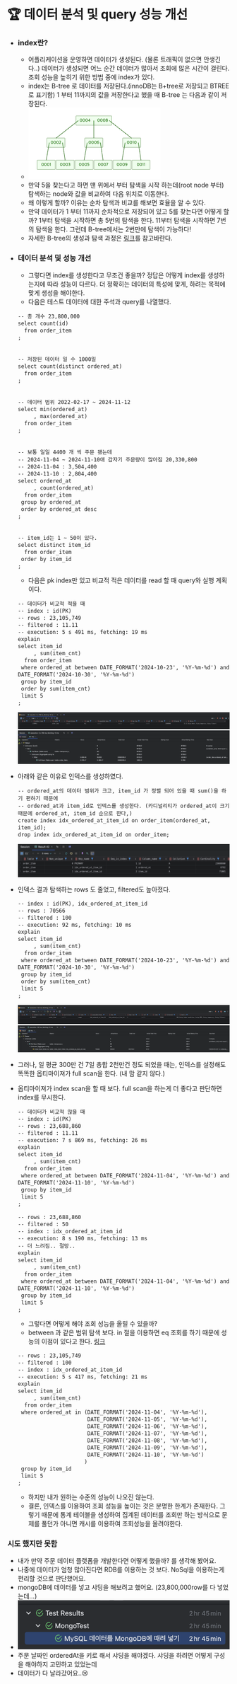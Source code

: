 # 🏆 데이터 분석 및 query 성능 개선

- ### index란?
    - 어플리케이션을 운영하면 데이터가 생성된다. (물론 트래픽이 없으면 안생긴다..)
  데이터가 생성되면 어느 순간 데이터가 많아서 조회에 많은 시간이 걸린다.
  조회 성능을 높히기 위한 방법 중에 index가 있다.
    - index는 B-tree 로 데이터를 저장된다.(innoDB는 B+tree로 저장되고 BTREE로 표기함)
  1 부터 11까지의 값을 저장한다고 했을 때 B-tree 는 다음과 같이 저장된다.
    - ![btree](/src/docs/images/query/btree.png)
    - 만약 5을 찾는다고 하면 맨 위에서 부터 탐색을 시작 하는데(root node 부터) 탐색하는 node와 값을 비교하여 다음 위치로 이동한다.
    - 왜 이렇게 할까? 이유는 순차 탐색과 비교를 해보면 효율을 알 수 있다.
    - 만약 데이터가 1 부터 11까지 순차적으로 저장되어 있고 5를 찾는다면 어떻게 할까?
  1부터 탐색을 시작하면 총 5번의 탐색을 한다.
  11부터 탐색을 시작하면 7번의 탐색을 한다.
  그런데 B-tree에서는 2번만에 탐색이 가능하다!
    - 자세한 B-tree의 생성과 탐색 과정은 [링크](https://www.cs.usfca.edu/~galles/visualization/BTree.html)를 참고바란다.

- ### 데이터 분석 및 성능 개선
  - 그렇다면 index를 생성한다고 무조건 좋을까? 정답은 어떻게 index를 생성하는지에 따라 성능이 다르다.
  더 정확히는 데이터의 특성에 맞게, 하려는 목적에 맞게 생성을 해야한다.
  - 다음은 테스트 데이터에 대한 주석과 query를 나열했다.
  
  ```
  -- 총 개수 23,800,000
  select count(id)
    from order_item
  ;
  
  
  -- 저장된 데이터 일 수 1000일
  select count(distinct ordered_at)
    from order_item
  ;
  
  
  -- 데이터 범위 2022-02-17 ~ 2024-11-12
  select min(ordered_at)
       , max(ordered_at)
    from order_item
  ;
  
  
  -- 보통 일일 4400 개 씩 주문 됐는데
  -- 2024-11-04 ~ 2024-11-10애 갑자기 주문량이 많아짐 20,330,800
  -- 2024-11-04 : 3,504,400
  -- 2024-11-10 : 2,804,400
  select ordered_at
       , count(ordered_at)
    from order_item
   group by ordered_at
   order by ordered_at desc
  ;
  
  
  -- item_id는 1 ~ 50이 있다.
  select distinct item_id
    from order_item
   order by item_id
  ;
  ```

  - 다음은 pk index만 있고 비교적 적은 데이터를 read 할 때 query와 실행 계획이다.

  ```
  -- 데이터가 비교적 적을 때
  -- index : id(PK)
  -- rows : 23,105,749
  -- filtered : 11.11
  -- execution: 5 s 491 ms, fetching: 19 ms
  explain
  select item_id
       , sum(item_cnt)
    from order_item
   where ordered_at between DATE_FORMAT('2024-10-23', '%Y-%m-%d') and DATE_FORMAT('2024-10-30', '%Y-%m-%d')
   group by item_id
   order by sum(item_cnt)
   limit 5
  ;
  ```
  ![lowDataNoIndexExplain](/src/docs/images/query/lowDataNoIndexExplain.png)
  ![lowDataNoIndexPlan](/src/docs/images/query/lowDataNoIndexPlan.png)

- 아래와 같은 이유로 인덱스를 생성하였다.
  ```
  -- ordered_at의 데이터 범위가 크고, item_id 가 정렬 되어 있을 때 sum()을 하기 편하기 때문에
  -- ordered_at과 item_id로 인덱스를 생성한다. (카디널리티가 ordered_at이 크기 때문에 ordered_at, item_id 순으로 한다,)
  create index idx_ordered_at_item_id on order_item(ordered_at, item_id);
  drop index idx_ordered_at_item_id on order_item;
  ```
  ![indexResult](/src/docs/images/query/indexResult.png)
  
- 인덱스 결과 탐색하는 rows 도 줄었고, filtered도 높아졌다.
  ```
  -- index : id(PK), idx_ordered_at_item_id
  -- rows : 70566
  -- filtered : 100
  -- execution: 92 ms, fetching: 10 ms
  explain
  select item_id
       , sum(item_cnt)
    from order_item
   where ordered_at between DATE_FORMAT('2024-10-23', '%Y-%m-%d') and DATE_FORMAT('2024-10-30', '%Y-%m-%d')
   group by item_id
   order by sum(item_cnt)
   limit 5
  ;
  ```
  ![lowDataIndexExplain](/src/docs/images/query/lowDataIndexExplain.png)
  ![lowDataIndexPlan](/src/docs/images/query/lowDataIndexPlan.png)

- 그러나, 일 평균 300만 건 7일 총합 2천만건 정도 되었을 때는, 인덱스를 설정해도 똑똑한 옵티마이져가 full scan을 한다. (내 맘 같지 않다.)
- 옵티마이져가 index scan을 할 때 보다. full scan을 하는게 더 좋다고 판단하면 index를 무시한다.
  ```
  -- 데이터가 비교적 많을 때
  -- index : id(PK)
  -- rows : 23,688,860
  -- filtered : 11.11
  -- execution: 7 s 869 ms, fetching: 26 ms
  explain
  select item_id
       , sum(item_cnt)
    from order_item
   where ordered_at between DATE_FORMAT('2024-11-04', '%Y-%m-%d') and DATE_FORMAT('2024-11-10', '%Y-%m-%d')
   group by item_id
   limit 5
  ;
  ```
  ```
  -- rows : 23,688,860
  -- filtered : 50
  -- index : idx_ordered_at_item_id
  -- execution: 8 s 190 ms, fetching: 13 ms
  -- 더 느려짐.. 절망..
  explain
  select item_id
       , sum(item_cnt)
    from order_item
   where ordered_at between DATE_FORMAT('2024-11-04', '%Y-%m-%d') and DATE_FORMAT('2024-11-10', '%Y-%m-%d')
   group by item_id
   limit 5
  ;
  ```
  
  - 그렇다면 어떻게 해야 조회 성능을 올릴 수 있을까?
  - between 과 같은 범위 탐색 보다. in 절을 이용하면 eq 조회를 하기 때문에 성능의 이점이 있다고 한다. [링크](https://jojoldu.tistory.com/565)
  ```
  -- rows : 23,105,749
  -- filtered : 100
  -- index : idx_ordered_at_item_id
  -- execution: 5 s 417 ms, fetching: 21 ms
  explain
  select item_id
       , sum(item_cnt)
    from order_item
   where ordered_at in (DATE_FORMAT('2024-11-04', '%Y-%m-%d'),
                        DATE_FORMAT('2024-11-05', '%Y-%m-%d'),
                        DATE_FORMAT('2024-11-06', '%Y-%m-%d'),
                        DATE_FORMAT('2024-11-07', '%Y-%m-%d'),
                        DATE_FORMAT('2024-11-08', '%Y-%m-%d'),
                        DATE_FORMAT('2024-11-09', '%Y-%m-%d'),
                        DATE_FORMAT('2024-11-10', '%Y-%m-%d')
                       )
   group by item_id
   limit 5
  ;
  ```
  - 하지만 내가 원하는 수준의 성능이 나오진 않는다.
  - 결론, 인덱스를 이용하여 조회 성능을 높이는 것은 분명한 한계가 존재한다.
  그렇기 때문에 통계 테이블을 생성하여 집계된 데이터를 조회만 하는 방식으로 문제를 풀던가
  아니면 캐시를 이용하여 조회성능을 올려야한다.

### 시도 했지만 못함
  - 내가 만약 주문 데이터 플랫폼을 개발한다면 어떻게 했을까? 를 생각해 봤어요.
  - 나중에 데이터가 엄청 많아진다면 RDB를 이용하는 것 보다. NoSql을 이용하는게 편리할 것으로 판단했어요. 
  - mongoDB에 데이터를 넣고 샤딩을 해보려고 했어요. (23,800,000row를 다 넣었는데...)
  - ![insertData](/src/docs/images/query/insertData.png)
  - 주문 날짜인 orderedAt을 키로 해서 샤딩을 해야겠다. 샤딩을 하려면 어떻게 구성을 해야하지 고민하고 있었는데
  - 데이터가 다 날라갔어요..😢